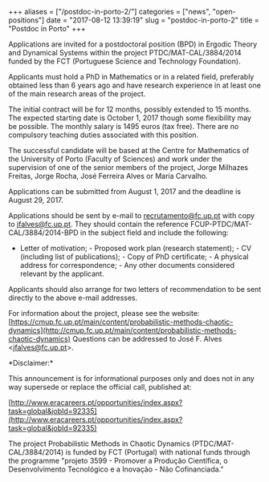 +++
aliases = ["/postdoc-in-porto-2/"]
categories = ["news", "open-positions"]
date = "2017-08-12 13:39:19"
slug = "postdoc-in-porto-2"
title = "Postdoc in Porto"
+++



Applications are invited for a postdoctoral position (BPD) in Ergodic
Theory and Dynamical Systems within the project PTDC/MAT-CAL/3884/2014
funded by the FCT (Portuguese Science and Technology Foundation).

Applicants must hold a PhD in Mathematics or in a related field,
preferably obtained less than 6 years ago and have research experience
in at least one of the main research areas of the project.

The initial contract will be for 12 months, possibly extended to 15
months. The expected starting date is October 1, 2017
though some flexibility may be possible. The monthly salary is 1495
euros (tax free). There are no compulsory teaching duties associated
with this position.

The successful candidate will be based at the Centre for Mathematics of
the University of Porto (Faculty of Sciences) and work under the
supervision of one of the senior members of the project, Jorge Milhazes
Freitas, Jorge Rocha, José Ferreira Alves or Maria Carvalho.

Applications can be submitted from August 1, 2017 and the deadline is
August 29, 2017.

Applications should be sent by e-mail to [recrutamento@fc.up.pt](recrutamento@fc.up.pt) with
copy to [jfalves@fc.up.pt](jfalves@fc.up.pt). They should contain the reference
FCUP-PTDC/MAT-CAL/3884/2014-BPD in the subject field and include the
following:

- Letter of motivation; - Proposed work plan (research statement); - CV
(including list of publications); - Copy of PhD certificate; - A
physical address for correspondence; - Any other documents considered
relevant by the applicant.

Applicants should also arrange for two letters of recommendation to be
sent directly to the above e-mail addresses.

For information about the project, please see the website:
[https://cmup.fc.up.pt/main/content/probabilistic-methods-chaotic-dynamics](http://cmup.fc.up.pt/main/content/probabilistic-methods-chaotic-dynamics)
Questions can be addressed to José F. Alves &lt;[jfalves@fc.up.pt](jfalves@fc.up.pt)&gt;.

\*Disclaimer:\*

This announcement is for informational purposes only and does not in any
way supersede or replace the official call, published at:

[http://www.eracareers.pt/opportunities/index.aspx?task=global&jobId=92335](http://www.eracareers.pt/opportunities/index.aspx?task=global&jobId=92335)

The project Probabilistic Methods in Chaotic Dynamics
(PTDC/MAT-CAL/3884/2014) is funded by FCT (Portugal) with national funds
through the programme "projeto 3599 - Promover a Produção Científica, o
Desenvolvimento Tecnológico e a Inovação - Não Cofinanciada."


